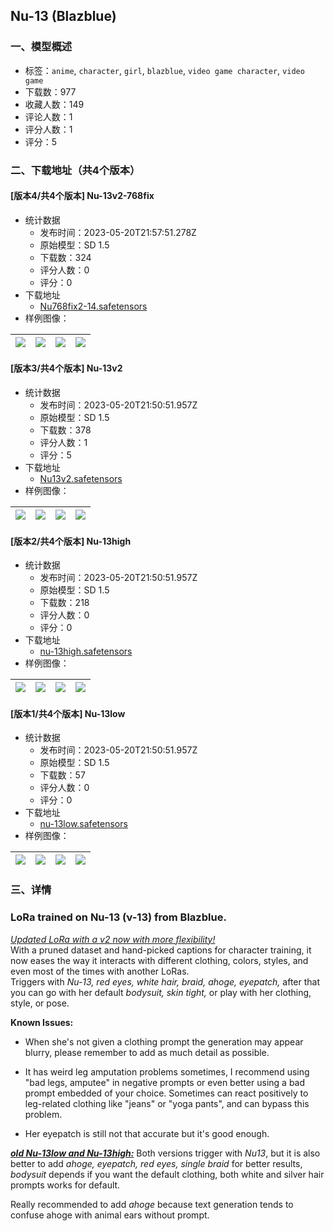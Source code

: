 ## Nu-13 (Blazblue)
### 一、模型概述

- 标签：`anime`, `character`, `girl`, `blazblue`, `video game character`, `video game`
- 下载数：977
- 收藏人数：149
- 评论人数：1
- 评分人数：1
- 评分：5

### 二、下载地址（共4个版本）

#### [版本4/共4个版本] Nu-13v2-768fix

- 统计数据
  - 发布时间：2023-05-20T21:57:51.278Z
  - 原始模型：SD 1.5
  - 下载数：324
  - 评分人数：0
  - 评分：0
- 下载地址
  - [Nu768fix2-14.safetensors](https://civitai.com/api/download/models/76275)
- 样例图像：

| <img src="https://image.civitai.com/xG1nkqKTMzGDvpLrqFT7WA/c889dfa3-739c-4ab0-a0c6-2ce4041972a4/width=450/853565.jpeg" /> | <img src="https://image.civitai.com/xG1nkqKTMzGDvpLrqFT7WA/6c3c8293-79d7-41fb-9d2d-abb964119191/width=450/853533.jpeg" /> | <img src="https://image.civitai.com/xG1nkqKTMzGDvpLrqFT7WA/fb04f303-3a9c-4a29-b47f-a00a4bd7fd82/width=450/853574.jpeg" /> | <img src="https://image.civitai.com/xG1nkqKTMzGDvpLrqFT7WA/cca3fca7-26fd-48b6-bd60-8edac08382da/width=450/853532.jpeg" /> |
| ---- | ---- | ---- | ---- |

#### [版本3/共4个版本] Nu-13v2

- 统计数据
  - 发布时间：2023-05-20T21:50:51.957Z
  - 原始模型：SD 1.5
  - 下载数：378
  - 评分人数：1
  - 评分：5
- 下载地址
  - [Nu13v2.safetensors](https://civitai.com/api/download/models/24480)
- 样例图像：

| <img src="https://image.civitai.com/xG1nkqKTMzGDvpLrqFT7WA/d23d0f83-2ae8-41a8-9c47-c959c6943d00/width=450/266477.jpeg" /> | <img src="https://image.civitai.com/xG1nkqKTMzGDvpLrqFT7WA/1d8652d9-1b01-4921-3f57-9d2fb855c200/width=450/266476.jpeg" /> | <img src="https://image.civitai.com/xG1nkqKTMzGDvpLrqFT7WA/59d142d4-83cf-45f1-7cb6-1cab79460e00/width=450/266475.jpeg" /> | <img src="https://image.civitai.com/xG1nkqKTMzGDvpLrqFT7WA/e1f2329a-4ce2-4b09-08a3-86d2c6c1a500/width=450/266474.jpeg" /> |
| ---- | ---- | ---- | ---- |

#### [版本2/共4个版本] Nu-13high

- 统计数据
  - 发布时间：2023-05-20T21:50:51.957Z
  - 原始模型：SD 1.5
  - 下载数：218
  - 评分人数：0
  - 评分：0
- 下载地址
  - [nu-13high.safetensors](https://civitai.com/api/download/models/17294)
- 样例图像：

| <img src="https://image.civitai.com/xG1nkqKTMzGDvpLrqFT7WA/1c0ec879-55e5-41c7-49c3-b64490b4e500/width=450/175897.jpeg" /> | <img src="https://image.civitai.com/xG1nkqKTMzGDvpLrqFT7WA/f859067d-a17b-49ab-4350-e60227609400/width=450/175901.jpeg" /> | <img src="https://image.civitai.com/xG1nkqKTMzGDvpLrqFT7WA/010f728d-ef5a-4527-5cf4-f2f873575500/width=450/175900.jpeg" /> | <img src="https://image.civitai.com/xG1nkqKTMzGDvpLrqFT7WA/ee574226-a3b6-4b3d-5f3a-58814f0ab600/width=450/175899.jpeg" /> |
| ---- | ---- | ---- | ---- |

#### [版本1/共4个版本] Nu-13low

- 统计数据
  - 发布时间：2023-05-20T21:50:51.957Z
  - 原始模型：SD 1.5
  - 下载数：57
  - 评分人数：0
  - 评分：0
- 下载地址
  - [nu-13low.safetensors](https://civitai.com/api/download/models/17295)
- 样例图像：

| <img src="https://image.civitai.com/xG1nkqKTMzGDvpLrqFT7WA/7240320d-6efb-4e6e-3c93-988cd02fcd00/width=450/175905.jpeg" /> | <img src="https://image.civitai.com/xG1nkqKTMzGDvpLrqFT7WA/a22b6594-27e1-4e4e-e3b5-dedb98789c00/width=450/175904.jpeg" /> | <img src="https://image.civitai.com/xG1nkqKTMzGDvpLrqFT7WA/7931913b-4a79-44e9-dfa8-3e14ed4bfa00/width=450/175903.jpeg" /> | <img src="https://image.civitai.com/xG1nkqKTMzGDvpLrqFT7WA/7e667cb0-ec19-4c10-ff7c-3b60d7cec600/width=450/175902.jpeg" /> |
| ---- | ---- | ---- | ---- |


### 三、详情
<h3>LoRa trained on Nu-13 (<strong>ν</strong>-13) from Blazblue.</h3><p><em><u>Updated LoRa with a v2 now with more flexibility!</u></em><br />With a pruned dataset and hand-picked captions for character training, it now eases the way it interacts with different clothing, colors, styles, and even most of the times with another LoRas.<br />Triggers with <em>Nu-13, red eyes, white hair, braid, ahoge, eyepatch,</em> after that you can go with her default <em>bodysuit, skin tight, </em>or play with her clothing, style, or pose.</p><p></p><p><strong>Known Issues:</strong></p><ul><li><p>When she's not given a clothing prompt the generation may appear blurry, please remember to add as much detail as possible.</p></li><li><p>It has weird leg amputation problems sometimes, I recommend using "bad legs, amputee" in negative prompts or even better using a bad prompt embedded of your choice. Sometimes can react positively to leg-related clothing like "jeans" or "yoga pants", and can bypass this problem.</p></li><li><p>Her eyepatch is still not that accurate but it's good enough.</p></li></ul><p></p><p></p><p><strong><em><u>old Nu-13low and Nu-13high:</u></em></strong> Both versions trigger with <em>Nu13</em>, but it is also better to add <em>ahoge, eyepatch, red eyes, single braid</em> for better results, <em>bodysuit </em>depends if you want the default clothing, both white and silver hair prompts works for default.</p><p>Really recommended to add <em>ahoge </em>because text generation tends to confuse ahoge with animal ears without prompt.</p>